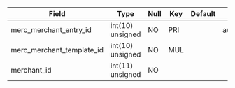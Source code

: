 **Field**|**Type**|**Null**|**Key**|**Default**|**Notes**
-----|-----|-----|-----|-----|-----
merc\_merchant\_entry\_id|int(10) unsigned|NO|PRI| |auto\_increment
merc\_merchant\_template\_id|int(10) unsigned|NO|MUL| | 
merchant\_id|int(11) unsigned|NO| | | 